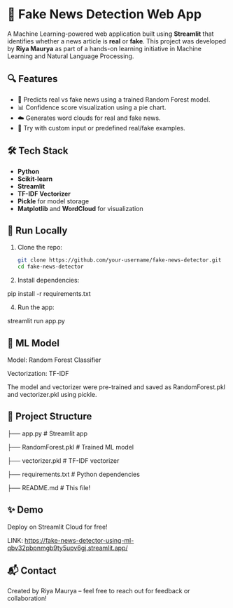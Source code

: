 # 📰 Fake News Detection Web App

A Machine Learning-powered web application built using **Streamlit** that identifies whether a news article is **real** or **fake**. This project was developed by **Riya Maurya** as part of a hands-on learning initiative in Machine Learning and Natural Language Processing.

## 🔍 Features

- 🧠 Predicts real vs fake news using a trained Random Forest model.
- 📊 Confidence score visualization using a pie chart.
- ☁️ Generates word clouds for real and fake news.
- 📝 Try with custom input or predefined real/fake examples.

## 🛠️ Tech Stack

- **Python**
- **Scikit-learn**
- **Streamlit**
- **TF-IDF Vectorizer**
- **Pickle** for model storage
- **Matplotlib** and **WordCloud** for visualization

## 🚀 Run Locally

1. Clone the repo:
   ```bash
   git clone https://github.com/your-username/fake-news-detector.git
   cd fake-news-detector
   
2. Install dependencies:

pip install -r requirements.txt

4. Run the app:
   
streamlit run app.py

## 🧠 ML Model
Model: Random Forest Classifier

Vectorization: TF-IDF

The model and vectorizer were pre-trained and saved as RandomForest.pkl and vectorizer.pkl using pickle.

## 📁 Project Structure

├── app.py               # Streamlit app

├── RandomForest.pkl      # Trained ML model

├── vectorizer.pkl       # TF-IDF vectorizer

├── requirements.txt     # Python dependencies

├── README.md            # This file!

## ✨ Demo
Deploy on Streamlit Cloud for free!

LINK: https://fake-news-detector-using-ml-qbv32pbpnmgb9ty5upv6gj.streamlit.app/

## 📬 Contact
Created by Riya Maurya – feel free to reach out for feedback or collaboration!

